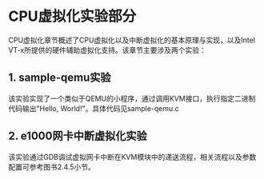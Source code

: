 # CPU虚拟化实验部分

CPU虚拟化章节概述了CPU虚拟化以及中断虚拟化的基本原理与实现，以及Intel VT-x所提供的硬件辅助虚拟化支持。该章节主要涉及两个实验：

## 1. sample-qemu实验
该实验实现了一个类似于QEMU的小程序，通过调用KVM接口，执行指定二进制代码输出"Hello, World!"。具体代码见sample-qemu.c
## 2. e1000网卡中断虚拟化实验
该实验通过GDB调试虚拟网卡中断在KVM模块中的递送流程，相关流程以及参数配置可参考图书2.4.5小节。